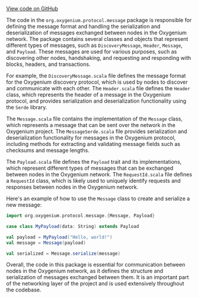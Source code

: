 [View code on GitHub](https://github.com/oxygenium/oxygenium/.autodoc/docs/json/protocol/src/main/scala/org/oxygenium/protocol/message)

The code in the `org.oxygenium.protocol.message` package is responsible for defining the message format and handling the serialization and deserialization of messages exchanged between nodes in the Oxygenium network. The package contains several classes and objects that represent different types of messages, such as `DiscoveryMessage`, `Header`, `Message`, and `Payload`. These messages are used for various purposes, such as discovering other nodes, handshaking, and requesting and responding with blocks, headers, and transactions.

For example, the `DiscoveryMessage.scala` file defines the message format for the Oxygenium discovery protocol, which is used by nodes to discover and communicate with each other. The `Header.scala` file defines the `Header` class, which represents the header of a message in the Oxygenium protocol, and provides serialization and deserialization functionality using the `Serde` library.

The `Message.scala` file contains the implementation of the `Message` class, which represents a message that can be sent over the network in the Oxygenium project. The `MessageSerde.scala` file provides serialization and deserialization functionality for messages in the Oxygenium protocol, including methods for extracting and validating message fields such as checksums and message lengths.

The `Payload.scala` file defines the `Payload` trait and its implementations, which represent different types of messages that can be exchanged between nodes in the Oxygenium network. The `RequestId.scala` file defines a `RequestId` class, which is likely used to uniquely identify requests and responses between nodes in the Oxygenium network.

Here's an example of how to use the `Message` class to create and serialize a new message:

```scala
import org.oxygenium.protocol.message.{Message, Payload}

case class MyPayload(data: String) extends Payload

val payload = MyPayload("Hello, world!")
val message = Message(payload)

val serialized = Message.serialize(message)
```

Overall, the code in this package is essential for communication between nodes in the Oxygenium network, as it defines the structure and serialization of messages exchanged between them. It is an important part of the networking layer of the project and is used extensively throughout the codebase.
